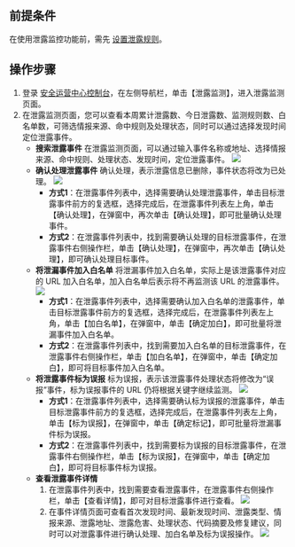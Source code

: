 ## 前提条件
在使用泄露监控功能前，需先 [设置泄露规则]()。
## 操作步骤
1. 登录 [安全运营中心控制台](https://console.cloud.tencent.com/ssav2/monitor)，在左侧导航栏，单击【泄露监测】，进入泄露监测页面。
2. 在泄露监测页面，您可以查看本周累计泄露数、今日泄露数、监测规则数、白名单数，可筛选情报来源、命中规则及处理状态，同时可以通过选择发现时间定位泄露事件。
	- **搜索泄露事件**
在泄露监测页面，可以通过输入事件名称或地址、选择情报来源、命中规则、处理状态、发现时间，定位泄露事件。
![](https://main.qcloudimg.com/raw/0c37441b4261a39f6602ab191cfaedf7.png)
	- **确认处理泄露事件**
	确认处理，表示泄露信息已删除，事件状态将改为已处理。
	![](https://main.qcloudimg.com/raw/9e09c5a5faa245d70dc8e6d0dd97c34e.png)
		- **方式1**：在泄露事件列表中，选择需要确认处理泄露事件，单击目标泄露事件前方的复选框，选择完成后，在泄露事件列表左上角，单击【确认处理】，在弹窗中，再次单击【确认处理】，即可批量确认处理事件。
		- 	**方式2**：在泄露事件列表中，找到需要确认处理的目标泄露事件，在泄露事件右侧操作栏，单击【确认处理】，在弹窗中，再次单击【确认处理】，即可确认处理目标事件。
	- **将泄漏事件加入白名单**
	将泄漏事件加入白名单，实际上是该泄露事件对应的 URL 加入白名单，加入白名单后表示将不再监测该 URL 的泄露事件。
	![](https://main.qcloudimg.com/raw/731321859722c1639e2d9c9210a62787.png)
		- **方式1**：在泄露事件列表中，选择需要确认加入白名单的泄露事件，单击目标泄露事件前方的复选框，选择完成后，在泄露事件列表左上角，单击【加白名单】，在弹窗中，单击【确定加白】，即可批量将泄漏事件加入白名单。
		- 	**方式2**：在泄露事件列表中，找到需要加入白名单的目标泄露事件，在泄露事件右侧操作栏，单击【加白名单】，在弹窗中，单击【确定加白】，即可将目标事件加入白名单。
	- **将泄露事件标为误报**
	标为误报，表示该泄露事件处理状态将修改为“误报”事件，标为误报事件的 URL 仍将根据关键字继续监测。
	![](https://main.qcloudimg.com/raw/c21ab7c3179dad59b967906e24af74d7.png)
		- **方式1**：在泄露事件列表中，选择需要确认标为误报的泄露事件，单击目标泄露事件前方的复选框，选择完成后，在泄露事件列表左上角，单击【标为误报】，在弹窗中，单击【确定标记】，即可批量将泄漏事件标为误报。
		- 	**方式2**：在泄露事件列表中，找到需要标为误报的目标泄露事件，在泄露事件右侧操作栏，单击【标为误报】，在弹窗中，单击【确定加白】，即可将目标事件标为误报。
	- 	**查看泄露事件详情**
		1. 在泄露事件列表中，找到需要查看泄露事件，在泄露事件右侧操作栏，单击【查看详情】，即可对目标泄露事件进行查看。
		![](https://main.qcloudimg.com/raw/a1d38f2f875447623b27fe0477d53e4c.png)
		2. 在事件详情页面可查看首次发现时间、最新发现时间、泄露类型、情报来源、泄露地址、泄露危害、处理状态、代码摘要及修复建议，同时可以对泄露事件进行确认处理、加白名单及标为误报操作。
		![](https://main.qcloudimg.com/raw/7d12c3ece9b4e94b4e0d507c501ef0be.png)
